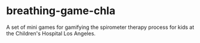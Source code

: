 # breathing-game-chla
A set of mini games for gamifying the spirometer therapy process for kids at the Children's Hospital Los Angeles.
